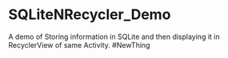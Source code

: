 # SQLiteNRecycler_Demo

A demo of Storing information in SQLite and then displaying it in RecyclerView of same Activity. 
#NewThing
